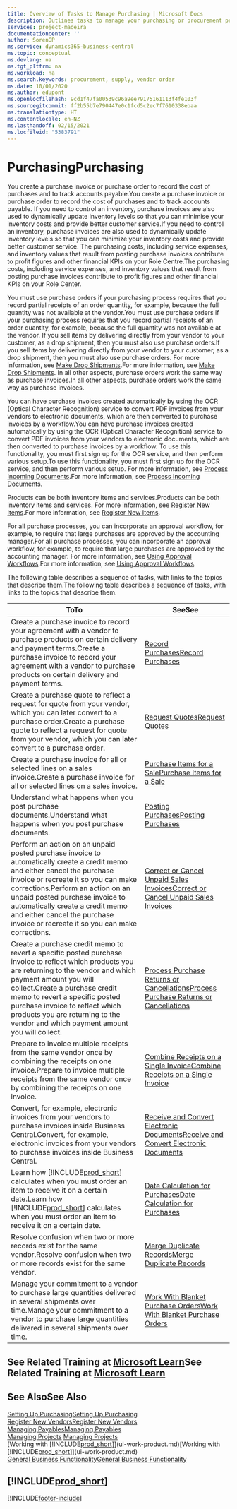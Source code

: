 ```yaml
---
title: Overview of Tasks to Manage Purchasing | Microsoft Docs
description: Outlines tasks to manage your purchasing or procurement processes, including how purchase invoices and purchase orders work.
services: project-madeira
documentationcenter: ''
author: SorenGP
ms.service: dynamics365-business-central
ms.topic: conceptual
ms.devlang: na
ms.tgt_pltfrm: na
ms.workload: na
ms.search.keywords: procurement, supply, vendor order
ms.date: 10/01/2020
ms.author: edupont
ms.openlocfilehash: 9cd1f47fa00539c96a9ee79175161113f4fe103f
ms.sourcegitcommit: ff2b55b7e790447e0c1fcd5c2ec7f7610338ebaa
ms.translationtype: HT
ms.contentlocale: en-NZ
ms.lasthandoff: 02/15/2021
ms.locfileid: "5383791"
---
```

# <a name="purchasing"></a><span data-ttu-id="a5f69-103">Purchasing</span><span class="sxs-lookup"><span data-stu-id="a5f69-103">Purchasing</span></span>
<span data-ttu-id="a5f69-104">You create a purchase invoice or purchase order to record the cost of purchases and to track accounts payable.</span><span class="sxs-lookup"><span data-stu-id="a5f69-104">You create a purchase invoice or purchase order to record the cost of purchases and to track accounts payable.</span></span> <span data-ttu-id="a5f69-105">If you need to control an inventory, purchase invoices are also used to dynamically update inventory levels so that you can minimise your inventory costs and provide better customer service.</span><span class="sxs-lookup"><span data-stu-id="a5f69-105">If you need to control an inventory, purchase invoices are also used to dynamically update inventory levels so that you can minimize your inventory costs and provide better customer service.</span></span> <span data-ttu-id="a5f69-106">The purchasing costs, including service expenses, and inventory values that result from posting purchase invoices contribute to profit figures and other financial KPIs on your Role Centre.</span><span class="sxs-lookup"><span data-stu-id="a5f69-106">The purchasing costs, including service expenses, and inventory values that result from posting purchase invoices contribute to profit figures and other financial KPIs on your Role Center.</span></span>

<span data-ttu-id="a5f69-107">You must use purchase orders if your purchasing process requires that you record partial receipts of an order quantity, for example, because the full quantity was not available at the vendor.</span><span class="sxs-lookup"><span data-stu-id="a5f69-107">You must use purchase orders if your purchasing process requires that you record partial receipts of an order quantity, for example, because the full quantity was not available at the vendor.</span></span> <span data-ttu-id="a5f69-108">If you sell items by delivering directly from your vendor to your customer, as a drop shipment, then you must also use purchase orders.</span><span class="sxs-lookup"><span data-stu-id="a5f69-108">If you sell items by delivering directly from your vendor to your customer, as a drop shipment, then you must also use purchase orders.</span></span> <span data-ttu-id="a5f69-109">For more information, see [Make Drop Shipments](sales-how-drop-shipment.md).</span><span class="sxs-lookup"><span data-stu-id="a5f69-109">For more information, see [Make Drop Shipments](sales-how-drop-shipment.md).</span></span> <span data-ttu-id="a5f69-110">In all other aspects, purchase orders work the same way as purchase invoices.</span><span class="sxs-lookup"><span data-stu-id="a5f69-110">In all other aspects, purchase orders work the same way as purchase invoices.</span></span>

<span data-ttu-id="a5f69-111">You can have purchase invoices created automatically by using the OCR (Optical Character Recognition) service to convert PDF invoices from your vendors to electronic documents, which are then converted to purchase invoices by a workflow.</span><span class="sxs-lookup"><span data-stu-id="a5f69-111">You can have purchase invoices created automatically by using the OCR (Optical Character Recognition) service to convert PDF invoices from your vendors to electronic documents, which are then converted to purchase invoices by a workflow.</span></span> <span data-ttu-id="a5f69-112">To use this functionality, you must first sign up for the OCR service, and then perform various setup.</span><span class="sxs-lookup"><span data-stu-id="a5f69-112">To use this functionality, you must first sign up for the OCR service, and then perform various setup.</span></span> <span data-ttu-id="a5f69-113">For more information, see [Process Incoming Documents](across-process-income-documents.md).</span><span class="sxs-lookup"><span data-stu-id="a5f69-113">For more information, see [Process Incoming Documents](across-process-income-documents.md).</span></span>      

<span data-ttu-id="a5f69-114">Products can be both inventory items and services.</span><span class="sxs-lookup"><span data-stu-id="a5f69-114">Products can be both inventory items and services.</span></span> <span data-ttu-id="a5f69-115">For more information, see [Register New Items](inventory-how-register-new-items.md).</span><span class="sxs-lookup"><span data-stu-id="a5f69-115">For more information, see [Register New Items](inventory-how-register-new-items.md).</span></span>

<span data-ttu-id="a5f69-116">For all purchase processes, you can incorporate an approval workflow, for example, to require that large purchases are approved by the accounting manager.</span><span class="sxs-lookup"><span data-stu-id="a5f69-116">For all purchase processes, you can incorporate an approval workflow, for example, to require that large purchases are approved by the accounting manager.</span></span> <span data-ttu-id="a5f69-117">For more information, see [Using Approval Workflows](across-how-use-approval-workflows.md).</span><span class="sxs-lookup"><span data-stu-id="a5f69-117">For more information, see [Using Approval Workflows](across-how-use-approval-workflows.md).</span></span>

<span data-ttu-id="a5f69-118">The following table describes a sequence of tasks, with links to the topics that describe them.</span><span class="sxs-lookup"><span data-stu-id="a5f69-118">The following table describes a sequence of tasks, with links to the topics that describe them.</span></span>

| <span data-ttu-id="a5f69-119">To</span><span class="sxs-lookup"><span data-stu-id="a5f69-119">To</span></span> | <span data-ttu-id="a5f69-120">See</span><span class="sxs-lookup"><span data-stu-id="a5f69-120">See</span></span> |
| --- | --- |
| <span data-ttu-id="a5f69-121">Create a purchase invoice to record your agreement with a vendor to purchase products on certain delivery and payment terms.</span><span class="sxs-lookup"><span data-stu-id="a5f69-121">Create a purchase invoice to record your agreement with a vendor to purchase products on certain delivery and payment terms.</span></span> |[<span data-ttu-id="a5f69-122">Record Purchases</span><span class="sxs-lookup"><span data-stu-id="a5f69-122">Record Purchases</span></span>](purchasing-how-record-purchases.md) |
|<span data-ttu-id="a5f69-123">Create a purchase quote to reflect a request for quote from your vendor, which you can later convert to a purchase order.</span><span class="sxs-lookup"><span data-stu-id="a5f69-123">Create a purchase quote to reflect a request for quote from your vendor, which you can later convert to a purchase order.</span></span>|[<span data-ttu-id="a5f69-124">Request Quotes</span><span class="sxs-lookup"><span data-stu-id="a5f69-124">Request Quotes</span></span>](purchasing-how-request-quotes.md)|
| <span data-ttu-id="a5f69-125">Create a purchase invoice for all or selected lines on a sales invoice.</span><span class="sxs-lookup"><span data-stu-id="a5f69-125">Create a purchase invoice for all or selected lines on a sales invoice.</span></span> |[<span data-ttu-id="a5f69-126">Purchase Items for a Sale</span><span class="sxs-lookup"><span data-stu-id="a5f69-126">Purchase Items for a Sale</span></span>](purchasing-how-purchase-products-sale.md) |
|<span data-ttu-id="a5f69-127">Understand what happens when you post purchase documents.</span><span class="sxs-lookup"><span data-stu-id="a5f69-127">Understand what happens when you post purchase documents.</span></span>|[<span data-ttu-id="a5f69-128">Posting Purchases</span><span class="sxs-lookup"><span data-stu-id="a5f69-128">Posting Purchases</span></span>](ui-post-purchases.md)|
| <span data-ttu-id="a5f69-129">Perform an action on an unpaid posted purchase invoice to automatically create a credit memo and either cancel the purchase invoice or recreate it so you can make corrections.</span><span class="sxs-lookup"><span data-stu-id="a5f69-129">Perform an action on an unpaid posted purchase invoice to automatically create a credit memo and either cancel the purchase invoice or recreate it so you can make corrections.</span></span> |[<span data-ttu-id="a5f69-130">Correct or Cancel Unpaid Sales Invoices</span><span class="sxs-lookup"><span data-stu-id="a5f69-130">Correct or Cancel Unpaid Sales Invoices</span></span>](purchasing-how-correct-cancel-unpaid-purchase-invoices.md) |
| <span data-ttu-id="a5f69-131">Create a purchase credit memo to revert a specific posted purchase invoice to reflect which products you are returning to the vendor and which payment amount you will collect.</span><span class="sxs-lookup"><span data-stu-id="a5f69-131">Create a purchase credit memo to revert a specific posted purchase invoice to reflect which products you are returning to the vendor and which payment amount you will collect.</span></span> |[<span data-ttu-id="a5f69-132">Process Purchase Returns or Cancellations</span><span class="sxs-lookup"><span data-stu-id="a5f69-132">Process Purchase Returns or Cancellations</span></span>](purchasing-how-register-new-vendors.md) |
|<span data-ttu-id="a5f69-133">Prepare to invoice multiple receipts from the same vendor once by combining the receipts on one invoice.</span><span class="sxs-lookup"><span data-stu-id="a5f69-133">Prepare to invoice multiple receipts from the same vendor once by combining the receipts on one invoice.</span></span>|[<span data-ttu-id="a5f69-134">Combine Receipts on a Single Invoice</span><span class="sxs-lookup"><span data-stu-id="a5f69-134">Combine Receipts on a Single Invoice</span></span>](purchasing-how-to-combine-receipts.md)|
|<span data-ttu-id="a5f69-135">Convert, for example, electronic invoices from your vendors to purchase invoices inside Business Central.</span><span class="sxs-lookup"><span data-stu-id="a5f69-135">Convert, for example, electronic invoices from your vendors to purchase invoices inside Business Central.</span></span>|[<span data-ttu-id="a5f69-136">Receive and Convert Electronic Documents</span><span class="sxs-lookup"><span data-stu-id="a5f69-136">Receive and Convert Electronic Documents</span></span>](purchasing-how-to-receive-and-convert-electronic-documents.md)|
| <span data-ttu-id="a5f69-137">Learn how [!INCLUDE[prod_short](includes/prod_short.md)] calculates when you must order an item to receive it on a certain date.</span><span class="sxs-lookup"><span data-stu-id="a5f69-137">Learn how [!INCLUDE[prod_short](includes/prod_short.md)] calculates when you must order an item to receive it on a certain date.</span></span>|[<span data-ttu-id="a5f69-138">Date Calculation for Purchases</span><span class="sxs-lookup"><span data-stu-id="a5f69-138">Date Calculation for Purchases</span></span>](purchasing-date-calculation-for-purchases.md)|
|<span data-ttu-id="a5f69-139">Resolve confusion when two or more records exist for the same vendor.</span><span class="sxs-lookup"><span data-stu-id="a5f69-139">Resolve confusion when two or more records exist for the same vendor.</span></span>|[<span data-ttu-id="a5f69-140">Merge Duplicate Records</span><span class="sxs-lookup"><span data-stu-id="a5f69-140">Merge Duplicate Records</span></span>](sales-how-merge-duplicate-records.md)|
|<span data-ttu-id="a5f69-141">Manage your commitment to a vendor to purchase large quantities delivered in several shipments over time.</span><span class="sxs-lookup"><span data-stu-id="a5f69-141">Manage your commitment to a vendor to purchase large quantities delivered in several shipments over time.</span></span>|[<span data-ttu-id="a5f69-142">Work With Blanket Purchase Orders</span><span class="sxs-lookup"><span data-stu-id="a5f69-142">Work With Blanket Purchase Orders</span></span>](sales-how-to-create-blanket-sales-orders.md)|

## <a name="see-related-training-at-microsoft-learn"></a><span data-ttu-id="a5f69-143">See Related Training at [Microsoft Learn](/learn/paths/purchase-items-services-dynamics-365-business-central/)</span><span class="sxs-lookup"><span data-stu-id="a5f69-143">See Related Training at [Microsoft Learn](/learn/paths/purchase-items-services-dynamics-365-business-central/)</span></span>

## <a name="see-also"></a><span data-ttu-id="a5f69-144">See Also</span><span class="sxs-lookup"><span data-stu-id="a5f69-144">See Also</span></span>
[<span data-ttu-id="a5f69-145">Setting Up Purchasing</span><span class="sxs-lookup"><span data-stu-id="a5f69-145">Setting Up Purchasing</span></span>](purchasing-setup-purchasing.md)  
[<span data-ttu-id="a5f69-146">Register New Vendors</span><span class="sxs-lookup"><span data-stu-id="a5f69-146">Register New Vendors</span></span>](purchasing-how-register-new-vendors.md)  
[<span data-ttu-id="a5f69-147">Managing Payables</span><span class="sxs-lookup"><span data-stu-id="a5f69-147">Managing Payables</span></span>](payables-manage-payables.md)  
<span data-ttu-id="a5f69-148">[Managing Projects](projects-manage-projects.md)  </span><span class="sxs-lookup"><span data-stu-id="a5f69-148">[Managing Projects](projects-manage-projects.md)  </span></span>  
<span data-ttu-id="a5f69-149">[Working with [!INCLUDE[prod_short](includes/prod_short.md)]](ui-work-product.md)</span><span class="sxs-lookup"><span data-stu-id="a5f69-149">[Working with [!INCLUDE[prod_short](includes/prod_short.md)]](ui-work-product.md)</span></span>  
[<span data-ttu-id="a5f69-150">General Business Functionality</span><span class="sxs-lookup"><span data-stu-id="a5f69-150">General Business Functionality</span></span>](ui-across-business-areas.md)

## [!INCLUDE[prod_short](includes/free_trial_md.md)]  


[!INCLUDE[footer-include](includes/footer-banner.md)]